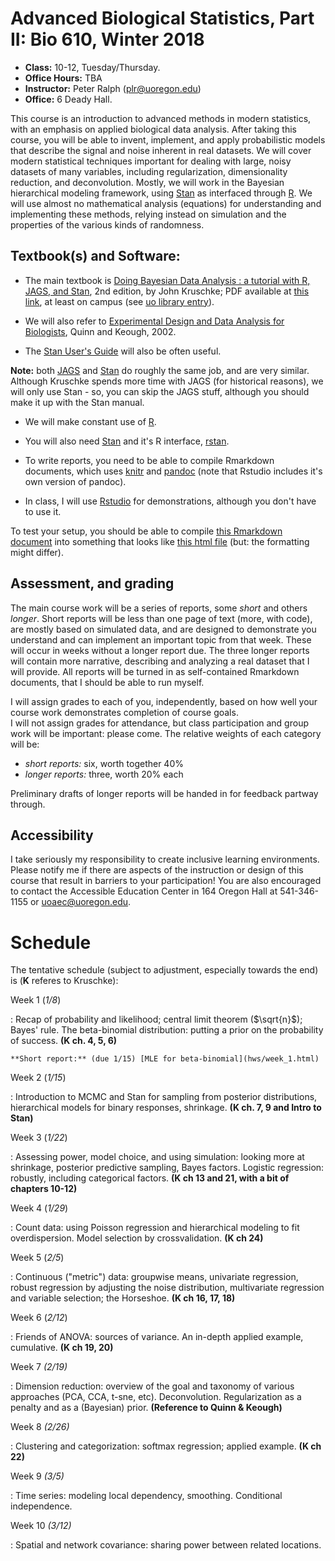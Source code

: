 # Advanced Biological Statistics, Part II: Bio 610, Winter 2018

-  **Class:** 10-12, Tuesday/Thursday.
-  **Office Hours:** TBA
-  **Instructor:** Peter Ralph (plr@uoregon.edu)
-  **Office:** 6 Deady Hall.


This course is an introduction to advanced methods in modern statistics,
with an emphasis on applied biological data analysis.
After taking this course, 
you will be able to invent, implement, and apply probabilistic models 
that describe the signal and noise inherent in real datasets.
We will cover modern statistical techniques important for dealing with
large, noisy datasets of many variables, 
including regularization, dimensionality reduction, and deconvolution.
Mostly, we will work in the Bayesian hierarchical modeling framework,
using [Stan](http://mc-stan.org/) as interfaced through [R](https://www.r-project.org/).
We will use almost no mathematical analysis (equations) for understanding and implementing these methods,
relying instead on simulation and the properties of the various kinds of randomness.


## Textbook(s) and Software:

* The main textbook is [Doing Bayesian Data Analysis : a tutorial with R, JAGS, and Stan](http://www.indiana.edu/~kruschke/DoingBayesianDataAnalysis/), 2nd edition, by John Kruschke; PDF available at [this link](http://www.sciencedirect.com/science/book/9780124058880), at least on campus (see [uo library entry](https://alliance-primo.hosted.exlibrisgroup.com/UO:CP71230601620001451)).

* We will also refer to [Experimental Design and Data Analysis for Biologists](https://alliance-primo.hosted.exlibrisgroup.com/UO:CP71150990440001451), Quinn and Keough, 2002.

* The [Stan User's Guide](http://mc-stan.org/users/documentation/index.html) will also be often useful.

**Note:** both [JAGS](http://mcmc-jags.sourceforge.net/) and [Stan](http://mc-stan.org/) do roughly the same job,
and are very similar.  Although Kruschke spends more time with JAGS (for historical reasons), we will only use Stan - so, you can skip the JAGS stuff, although you should make it up with the Stan manual.


* We will make constant use of [R](https://www.r-project.org/).

* You will also need [Stan](http://mc-stan.org/) and it's R interface, [rstan](http://mc-stan.org/users/interfaces/rstan).

* To write reports, you need to be able to compile Rmarkdown documents,
    which uses [knitr](https://yihui.name/knitr/) and [pandoc](https://pandoc.org/) 
    (note that Rstudio includes it's own version of pandoc).

* In class, I will use [Rstudio](https://www.rstudio.com) for demonstrations,
    although you don't have to use it.

To test your setup, you should be able to compile [this Rmarkdown document](test_document.Rmd) 
into something that looks like [this html file](test_document.html) (but: the formatting might differ).

## Assessment, and grading

The main course work will be a series of reports, some *short* and others *longer*.
Short reports will be less than one page of text (more, with code), are mostly based on simulated data,
and are designed to demonstrate you understand and can implement an important topic from that week.
These will occur in weeks without a longer report due.
The three longer reports will contain more narrative, describing and analyzing a real dataset that I will provide.
All reports will be turned in as self-contained Rmarkdown documents, that I should be able to run myself.

I will assign grades to each of you, independently, based on how well your
course work demonstrates completion of course goals.  
I will not assign grades for attendance, but class participation 
and group work will be important: please come.
The relative weights of each category will be:

- *short reports:* six, worth together 40% 
- *longer reports:* three, worth 20% each

Preliminary drafts of longer reports will be handed in for feedback partway through.

## Accessibility

I take seriously my responsibility to create inclusive learning environments.
Please notify me if there are aspects of the instruction or design of this
course that result in barriers to your participation! You are also encouraged
to contact the Accessible Education Center in 164 Oregon Hall at 541-346-1155
or uoaec@uoregon.edu.


# Schedule

The tentative schedule (subject to adjustment, especially towards the end) is
(**K** referes to Kruschke):

Week 1 (*1/8*)

: Recap of probability and likelihood;
    central limit theorem ($\sqrt{n}$);
    Bayes' rule.
    The beta-binomial distribution: putting a prior on the probability of success.
    **(K ch. 4, 5, 6)**

    **Short report:** (due 1/15) [MLE for beta-binomial](hws/week_1.html)

Week 2 (*1/15*)

: Introduction to MCMC and Stan for sampling from posterior distributions,
    hierarchical models for binary responses, shrinkage.
    **(K ch. 7, 9 and Intro to Stan)** 


Week 3 (*1/22*)

: Assessing power, model choice, and using simulation: looking more at shrinkage,
    posterior predictive sampling, Bayes factors.
    Logistic regression: robustly, including categorical factors.
    **(K ch 13 and 21, with a bit of chapters 10-12)**


Week 4 (*1/29*)

: Count data: using Poisson regression and hierarchical modeling
    to fit overdispersion.  Model selection by crossvalidation.
    **(K ch 24)**


Week 5 (*2/5*)

: Continuous ("metric") data: groupwise means, univariate regression, robust regression
    by adjusting the noise distribution, multivariate regression and variable selection; the Horseshoe.
    **(K ch 16, 17, 18)**


Week 6 (*2/12*)

: Friends of ANOVA: sources of variance.  An in-depth applied example, cumulative.
    **(K ch 19, 20)**

Week 7 *(2/19)*

: Dimension reduction: overview of the goal and taxonomy of various approaches (PCA, CCA, t-sne, etc).
    Deconvolution. Regularization as a penalty and as a (Bayesian) prior.
    **(Reference to Quinn & Keough)**

Week 8 *(2/26)*

: Clustering and categorization: softmax regression; applied example.
   **(K ch 22)** 

Week 9 *(3/5)*

: Time series: modeling local dependency, smoothing. Conditional independence.


Week 10 *(3/12)*

: Spatial and network covariance: sharing power between related locations.


